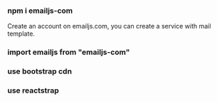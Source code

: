 ### npm i emailjs-com
Create an account on emailjs.com, you can create a service with mail template.

### import emailjs from "emailjs-com"

### use bootstrap cdn

### use reactstrap